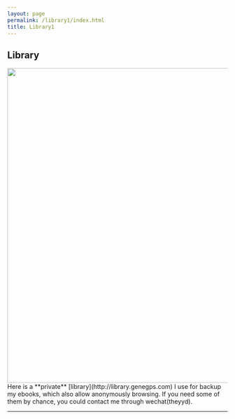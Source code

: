 ```yaml
---
layout: page
permalink: /library1/index.html
title: Library1
---
```


## Library

<img src="https://genegps.com/images/Library.jpg" class="floatpic" width="1200" height="720">
<br>
Here is a **private** [library](http://library.genegps.com) I use for backup my ebooks, which also allow anonymously browsing. If you need some of them by chance, you could contact me through wechat(theyyd).


<br>

---
